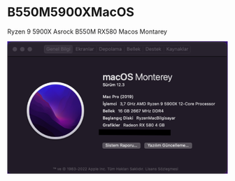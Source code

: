 # B550M5900XMacOS
Ryzen 9 5900X Asrock B550M RX580 Macos Montarey



![alt text](https://raw.githubusercontent.com/XperfectTR/B550M5900XMacOS/main/Specs.png)
